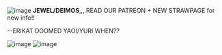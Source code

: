 ![image](https://github.com/murritluver/murritluver/assets/168386717/34d73b98-21b1-4ff6-af9c-f6fba821d5ac)
**JEWEL/DEIMOS**,,, READ OUR PATREON + NEW STRAWPAGE for new info!!

--ERIKAT DOOMED YAOI/YURI WHEN??

![image](https://github.com/murritluver/murritluver/assets/168386717/cd9ad0e1-16e6-4601-83a5-9f6afea03fd8) ![image](https://github.com/murritluver/murritluver/assets/168386717/cfd1f00d-ea57-49e4-b701-c137cbf8aacd)


